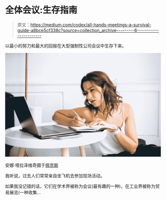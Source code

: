 # 全体会议:生存指南

> 原文：<https://medium.com/codex/all-hands-meetings-a-survival-guide-a8bce5cf338c?source=collection_archive---------6----------------------->

以最小的努力和最大的回报在大型强制性公司会议中生存下来。

![](img/81fb537e6a8f51dcbedd3e5c995ca22c.png)

安娜·塔拉泽维奇摄于[佩克斯](https://www.pexels.com/photo/a-woman-wearing-a-smartwatch-holding-a-smartphone-6173668/?utm_content=attributionCopyText&utm_medium=referral&utm_source=pexels)

我听说，过去人们常常亲自坐飞机去参加现场活动。

如果我没记错的话，它们在学术界被称为会议(最有趣的一种)，在工业界被称为贸易展览(一种收集…